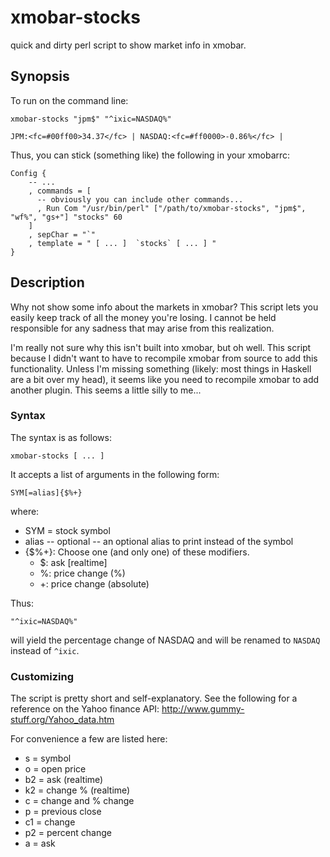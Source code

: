 xmobar-stocks
=============

quick and dirty perl script to show market info in xmobar.

## Synopsis ##

To run on the command line:

    xmobar-stocks "jpm$" "^ixic=NASDAQ%"

    JPM:<fc=#00ff00>34.37</fc> | NASDAQ:<fc=#ff0000>-0.86%</fc> | 

Thus, you can stick (something like) the following in your xmobarrc:


    Config { 
        -- ... 
        , commands = [
          -- obviously you can include other commands...
          , Run Com "/usr/bin/perl" ["/path/to/xmobar-stocks", "jpm$", "wf%", "gs+"] "stocks" 60
        ]
        , sepChar = "`"
        , template = " [ ... ]  `stocks` [ ... ] "
    }


## Description ##

Why not show some info about the markets in xmobar? This script lets you 
easily keep track of all the money you're losing. I cannot be held responsible
for any sadness that may arise from this realization. 

I'm really not sure why this isn't built into xmobar, but oh well. This script
because I didn't want to have to recompile xmobar from source to add this 
functionality. Unless I'm missing something (likely: most things in Haskell
are a bit over my head), it seems like you need to recompile xmobar to add 
another plugin. This seems a little silly to me...

### Syntax ###
The syntax is as follows: 

    xmobar-stocks [ ... ]

It accepts a list of arguments in the following form:

    SYM[=alias]{$%+}

where: 

* SYM = stock symbol
* alias -- optional -- an optional alias to print instead of the symbol 
* {$%+}: Choose one (and only one) of these modifiers. 
  * $: ask [realtime] 
  * %: price change (%)
  * +: price change (absolute)

Thus: 

    "^ixic=NASDAQ%"

will yield the percentage change of NASDAQ and will be renamed to `NASDAQ` 
instead of `^ixic`.

### Customizing ###

The script is pretty short and self-explanatory. See the following for a
reference on the Yahoo finance API: http://www.gummy-stuff.org/Yahoo_data.htm

For convenience a few are listed here: 

* s = symbol
* o = open price
* b2 = ask (realtime)
* k2 = change % (realtime)
* c = change and % change
* p = previous close
* c1 = change
* p2 = percent change
* a = ask
